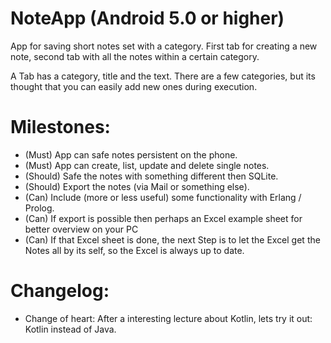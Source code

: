 # NoteApp (Android 5.0 or higher)
App for saving short notes set with a category.
First tab for creating a new note, second tab with all the notes within a certain category.

A Tab has a category, title and the text.
There are a few categories, but its thought that you can easily add new ones during execution.

# Milestones:
- (Must) App can safe notes persistent on the phone.
- (Must) App can create, list, update and delete single notes.
- (Should) Safe the notes with something different then SQLite.
- (Should) Export the notes (via Mail or something else).
- (Can) Include (more or less useful) some functionality with Erlang / Prolog.
- (Can) If export is possible then perhaps an Excel example sheet for better overview on your PC
- (Can) If that Excel sheet is done, the next Step is to let the Excel get the Notes all by its self, so the Excel is always up to date.

# Changelog:
- Change of heart: After a interesting lecture about Kotlin, lets try it out: Kotlin instead of Java.
